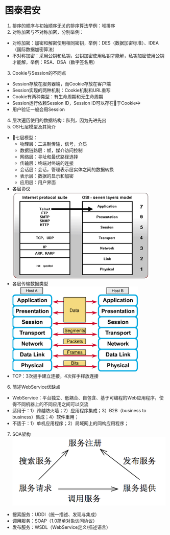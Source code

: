 # 国泰君安
1. 排序的顺序与初始顺序无关的排序算法举例：堆排序
2. 对称加密与不对称加密，分别举例：
* 对称加密：加密和解密使用相同密钥，举例：DES（数据加密标准）、IDEA（国际数据加密算法）
* 不对称加密：采用公钥和私钥，公钥加密使用私钥才能解，私钥加密使用公钥才能解，举例：RSA、DSA（数字签名用）
3. Cookie与Session的不同点
* Session存放在服务器端，而Cookie存放在客户端
* Session实现的两种机制：Cookie机制和URL重写
* Cookie有两种类型：有生命周期和无生命周期
* Session运行依赖Session ID，Session ID可以存在于Cookie中
* 用户验证一般会用Session
4. 层次遍历使用的数据结构：队列，因为先进先出
5. OSI七层模型及其简介
* 七层模型：
    * 物理层：二进制传输，信号，介质
    * 数据链路层：帧，媒介访问控制
    * 网络层：寻址和最优路径选择
    * 传输层：终端对终端的连接
    * 会话层：会话，管理表示层实体之间的数据转换
    * 表示层：数据的显示和加密
    * 应用层：用户界面
* 各层协议
![](img/protocol.png)
* 各层传输数据类型
![](img/dataType.png)
* TCP：3次握手建立连接，4次挥手释放连接
6. 简述WebService优缺点
* WebService：平台独立、低耦合、自包含、基于可编程的Web应用程序，使得不同机器上的不同应用之间可以交流
* 适用于：1）跨越防火墙；2）应用程序集成；3）B2B（business to business）集成；4）软件重用；
* 不适于：1）单机应用程序；2）局域网上的同构应用程序；
7. SOA架构
![](img/soa.png)
* 搜索服务：UDDI（统一描述、发现与集成）
* 调用服务：SOAP（1.0简单对象访问协议）
* 发布服务：WSDL（WebService定义/描述语言）